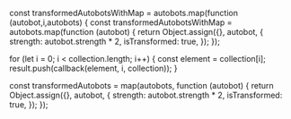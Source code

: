 




const transformedAutobotsWithMap = autobots.map(function (autobot,i,autobots) {
const transformedAutobotsWithMap = autobots.map(function (autobot) {
    return Object.assign({}, autobot, {
    strength: autobot.strength * 2,
    isTransformed: true,
  });
});

for (let i = 0; i < collection.length; i++) {
  const element = collection[i];
  result.push(callback(element, i, collection));
}




const transformedAutobots = map(autobots, function (autobot) {
  return Object.assign({}, autobot, {
    strength: autobot.strength * 2,
    isTransformed: true,
  });
});
